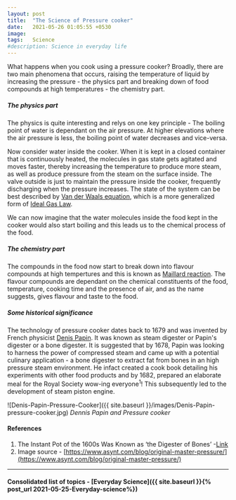 ```yaml
---
layout: post
title:  "The Science of Pressure cooker"
date:   2021-05-26 01:05:55 +0530
image:  
tags:   Science
#description: Science in everyday life
---
```


What happens when you cook using a pressure cooker? Broadly, there are two main phenomena that occurs, raising the temperature of liquid by increasing the pressure - the physics part and breaking down of food compounds at high temperatures - the chemistry part. 

##### The physics part

The physics is quite interesting and relys on one key principle - The boiling point of water is dependant on the air pressure. At higher elevations where the air pressure is less, the boiling point of water decreases and vice-versa. 

Now consider water inside the cooker. When it is kept in a closed container that is continuously heated, the molecules in gas state gets agitated and moves faster, thereby increasing the temperature to produce more steam, as well as produce pressure from the steam on the surface inside. The valve outside is just to maintain the pressure inside the cooker, frequently discharging when the pressure increases. The state of the system can be best described by [Van der Waals equation](https://en.wikipedia.org/wiki/Van_der_Waals_equation), which is a more generalized form of [Ideal Gas Law](https://en.wikipedia.org/wiki/Ideal_gas_law). 

We can now imagine that the water molecules inside the food kept in the cooker would also start boiling and this leads us to the chemical process of the food. 

##### The chemistry part

The compounds in the food now start to break down into flavour compounds at high tempertures and this is known as [Maillard reaction](https://en.wikipedia.org/wiki/Maillard_reaction). The flavour compounds are dependant on the chemical constituents of the food, temperature, cooking time and the presence of air, and as the name suggests, gives flavour and taste to the food.

##### Some historical significance

The technology of pressure cooker dates back to 1679 and was invented by French physicist [Denis Papin](https://en.wikipedia.org/wiki/Denis_Papin). It was known as steam digester or Papin's digester or a bone digester. It is suggested that by 1678, Papin was looking to harness the power of compressed steam and came up with a potential culinary application - a bone digester to extract fat from bones in an high pressure steam environment. He infact created a cook book detailing his experiments with other food products and by 1682, prepared an elaborate meal for the Royal Society wow-ing everyone<sup>1</sup>! This subsequently led to the development of steam piston engine. 

![Denis-Papin-Pressure-Cooker]({{ site.baseurl }}/images/Denis-Papin-pressure-cooker.jpg)
*Dennis Papin and Pressure cooker*

#### References

1. The Instant Pot of the 1600s Was Known as ‘the Digester of Bones’ -[Link](https://www.atlasobscura.com/articles/who-invented-the-instant-pot)
2. Image source - [https://www.asynt.com/blog/original-master-pressure/](https://www.asynt.com/blog/original-master-pressure/)

***

#### Consolidated list of topics - [Everyday Science]({{ site.baseurl }}{% post_url 2021-05-25-Everyday-science%})